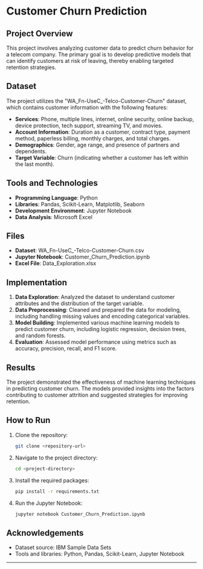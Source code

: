 # Customer Churn Prediction

## Project Overview

This project involves analyzing customer data to predict churn behavior for a telecom company. The primary goal is to develop predictive models that can identify customers at risk of leaving, thereby enabling targeted retention strategies.

## Dataset

The project utilizes the "WA_Fn-UseC_-Telco-Customer-Churn" dataset, which contains customer information with the following features:

- **Services**: Phone, multiple lines, internet, online security, online backup, device protection, tech support, streaming TV, and movies.
- **Account Information**: Duration as a customer, contract type, payment method, paperless billing, monthly charges, and total charges.
- **Demographics**: Gender, age range, and presence of partners and dependents.
- **Target Variable**: Churn (indicating whether a customer has left within the last month).

## Tools and Technologies

- **Programming Language**: Python
- **Libraries**: Pandas, Scikit-Learn, Matplotlib, Seaborn
- **Development Environment**: Jupyter Notebook
- **Data Analysis**: Microsoft Excel

## Files

- **Dataset**: WA_Fn-UseC_-Telco-Customer-Churn.csv
- **Jupyter Notebook**: Customer_Churn_Prediction.ipynb
- **Excel File**: Data_Exploration.xlsx

## Implementation

1. **Data Exploration**: Analyzed the dataset to understand customer attributes and the distribution of the target variable.
2. **Data Preprocessing**: Cleaned and prepared the data for modeling, including handling missing values and encoding categorical variables.
3. **Model Building**: Implemented various machine learning models to predict customer churn, including logistic regression, decision trees, and random forests.
4. **Evaluation**: Assessed model performance using metrics such as accuracy, precision, recall, and F1 score.

## Results

The project demonstrated the effectiveness of machine learning techniques in predicting customer churn. The models provided insights into the factors contributing to customer attrition and suggested strategies for improving retention.

## How to Run

1. Clone the repository:
   ```bash
   git clone <repository-url>
   ```
2. Navigate to the project directory:
   ```bash
   cd <project-directory>
   ```
3. Install the required packages:
   ```bash
   pip install -r requirements.txt
   ```
4. Run the Jupyter Notebook:
   ```bash
   jupyter notebook Customer_Churn_Prediction.ipynb
   ```

## Acknowledgements

- Dataset source: IBM Sample Data Sets
- Tools and libraries: Python, Pandas, Scikit-Learn, Jupyter Notebook

---
